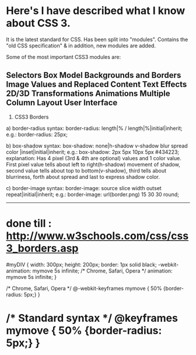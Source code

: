 Here's I have described what I know about CSS 3.
==================================================

It is the latest standard for CSS. Has been split into "modules". Contains the "old CSS specification" & in addition, new modules are added.

Some of the most important CSS3 modules are:

Selectors
Box Model
Backgrounds and Borders
Image Values and Replaced Content
Text Effects
2D/3D Transformations
Animations
Multiple Column Layout
User Interface
--------------------------------------------------

1. CSS3 Borders

a) border-radius
syntax: border-radius: length|% / length|%|initial|inherit;
e.g.: border-radius: 25px;

b) box-shadow
syntax: box-shadow: none|h-shadow v-shadow blur spread color |inset|initial|inherit;
e.g.: box-shadow: 2px 5px 10px 5px #434223;
explanation: Has 4 pixel (3rd & 4th are optional) values and 1 color value. First pixel value tells about left to right(h-shadow) movement of shadow, second value tells about top to bottom(v-shadow), third tells about blurriness, forth about spread and last to express shadow color.

c) border-image
syntax: border-image: source slice width outset repeat|initial|inherit;
e.g.: border-image: url(border.png) 15 30 30 round;






------------------------------------------------------------------------------------------------------------------
done till : http://www.w3schools.com/css/css3_borders.asp
===============================
#myDIV {
    width: 300px;
    height: 200px;
    border: 1px solid black;
    -webkit-animation: mymove 5s infinite; /* Chrome, Safari, Opera */
    animation: mymove 5s infinite;
}

/* Chrome, Safari, Opera */
@-webkit-keyframes mymove {
    50% {border-radius: 5px;}
}

/* Standard syntax */
@keyframes mymove {
    50% {border-radius: 5px;}
}
===============================

